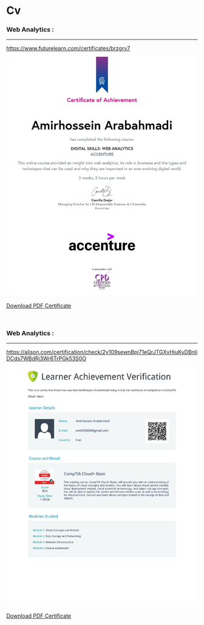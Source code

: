 # Cv

<h3>
  Web Analytics :
</h3>
  
___

https://www.futurelearn.com/certificates/brzgrv7
<div align="center">
<img align="Web analytics" width="720" src="https://github.com/amirdecoder/File/blob/main/Certificates/digital-skill-web-analytics_certificate_of_achievement_brzgrv7_page-0001.jpg"><img>
</div>

<a href="https://github.com/amirdecoder/Cv/blob/main/PDF/digital-skill-web-analytics_certificate_of_achievement_brzgrv7.pdf">
<p>Download PDF Certificate<p>
</a>

<br>

<h3>
  Web Analytics :
</h3>
  
___

https://alison.com/certification/check/2y109sewnBpj71eQrJTGXvHiuKyDBnliDCds7WBdRj3Wr6TrPGk53S0O
<div align="center">
<img align="Web analytics" width="720" src="https://github.com/amirdecoder/File/blob/main/Certificates/Learner-Verification-1945-35544408_page-0001.jpg"><img>
</div>

<a href="https://github.com/amirdecoder/Cv/blob/main/PDF/digital-skill-web-analytics_certificate_of_achievement_brzgrv7.pdf">
<p>Download PDF Certificate<p>
</a>
